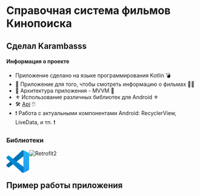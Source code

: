 # Справочная система фильмов Кинопоиска
## Сделал Karambasss
#### Информация о проекте
- Приложение сделано на языке программирования Kotlin :bomb:
- 🤖 Приложение для того, чтобы смотреть информацию о фильмах 👨‍💻 
- :syringe: Архитектура приложения - MVVM :smoking:
- ⚜️ Использование различных библиотек для Android ⚜️ 
- 🛠 [Api](https://kinopoiskapiunofficial.tech/documentation/api/#/films/get_api_v2_2_films__id__videos) 🖱
- ❗ Работа с актуальными компонентами Android: RecyclerView, LiveData, и тп. ❗

### Библиотеки
<img align="left" alt="Picasso" width="60px" src="https://raw.githubusercontent.com/github/explore/80688e429a7d4ef2fca1e82350fe8e3517d3494d/topics/visual-studio-code/visual-studio-code.png" />
<img align="left" alt="Retrofit2" width="80px" height="70px" src="https://miro.medium.com/max/1024/1*Ht6PyyFTAqDZYNS60IkUOw.png" />
</br>
</br>
</br>

## Пример работы приложения
